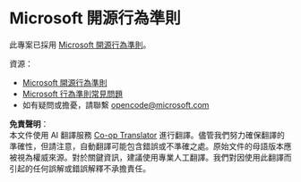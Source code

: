 <!--
CO_OP_TRANSLATOR_METADATA:
{
  "original_hash": "c06b12caf3c901eb3156e3dd5b0aea56",
  "translation_date": "2025-07-22T02:52:57+00:00",
  "source_file": "CODE_OF_CONDUCT.md",
  "language_code": "tw"
}
-->
# Microsoft 開源行為準則

此專案已採用 [Microsoft 開源行為準則](https://opensource.microsoft.com/codeofconduct/)。

資源：

- [Microsoft 開源行為準則](https://opensource.microsoft.com/codeofconduct/)
- [Microsoft 行為準則常見問題](https://opensource.microsoft.com/codeofconduct/faq/)
- 如有疑問或擔憂，請聯繫 [opencode@microsoft.com](mailto:opencode@microsoft.com)

**免責聲明**：  
本文件使用 AI 翻譯服務 [Co-op Translator](https://github.com/Azure/co-op-translator) 進行翻譯。儘管我們努力確保翻譯的準確性，但請注意，自動翻譯可能包含錯誤或不準確之處。原始文件的母語版本應被視為權威來源。對於關鍵資訊，建議使用專業人工翻譯。我們對因使用此翻譯而引起的任何誤解或錯誤解釋不承擔責任。